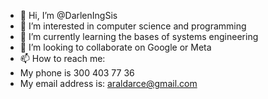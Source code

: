 - 👋 Hi, I’m @DarlenIngSis
- 👀 I’m interested in computer science and programming
- 🌱 I’m currently learning the bases of systems engineering
- 💞️ I’m looking to collaborate on Google or Meta
- 📫 How to reach me:
-  My phone is 300 403 77 36
-  My email address is: araldarce@gmail.com 

<!---
DarlenIngSis/DarlenIngSis is a ✨ special ✨ repository because its `README.md` (this file) appears on your GitHub profile.
You can click the Preview link to take a look at your changes.
--->
